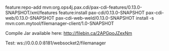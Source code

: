 feature:repo-add mvn:org.ops4j.pax.cdi/pax-cdi-features/0.13.0-SNAPSHOT/xml/features
feature:install pax-cdi/0.13.0-SNAPSHOT pax-cdi-web/0.13.0-SNAPSHOT pax-cdi-web-weld/0.13.0-SNAPSHOT
install -s mvn:com.mytool/filemanager-client/1.0-SNAPSHOT

Compile Jar available here: http://filebin.ca/2APGpoJZexNm

Test: ws://0.0.0.0:8181/websocket2/filemanager
